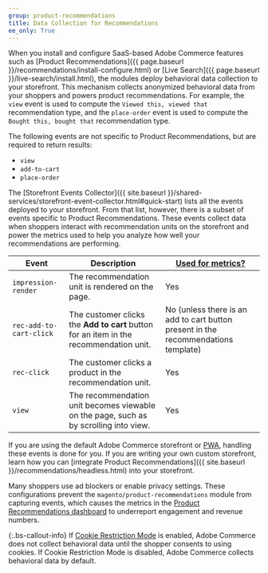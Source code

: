 ```yaml
---
group: product-recommendations
title: Data Collection for Recommendations
ee_only: True
---
```


When you install and configure SaaS-based Adobe Commerce features such as [Product Recommendations]({{ page.baseurl }}/recommendations/install-configure.html) or [Live Search]({{ page.baseurl }}/live-search/install.html), the modules deploy behavioral data collection to your storefront. This mechanism collects anonymized behavioral data from your shoppers and powers product recommendations. For example, the `view` event is used to compute the `Viewed this, viewed that` recommendation type, and the `place-order` event is used to compute the `Bought this, bought that` recommendation type.

The following events are not specific to Product Recommendations, but are required to return results:

-  `view`
-  `add-to-cart`
-  `place-order`

The [Storefront Events Collector]({{ site.baseurl }}/shared-services/storefront-event-collector.html#quick-start) lists all the events deployed to your storefront. From that list, however, there is a subset of events specific to Product Recommendations. These events collect data when shoppers interact with recommendation units on the storefront and power the metrics used to help you analyze how well your recommendations are performing.

Event | Description | [Used for metrics?](https://docs.magento.com/user-guide/marketing/recommendation-metrics.html)
--- | --- | ---
`impression-render` | The recommendation unit is rendered on the page. | Yes
`rec-add-to-cart-click` | The customer clicks the **Add to cart** button for an item in the recommendation unit. | No (unless there is an add to cart button present in the recommendations template)
`rec-click` | The customer clicks a product in the recommendation unit. | Yes
`view` | The recommendation unit becomes viewable on the page, such as by scrolling into view. | Yes

If you are using the default Adobe Commerce storefront or [PWA](https://magento.github.io/pwa-studio/product-recs/), handling these events is done for you. If you are writing your own custom storefront, learn how you can [integrate Product Recommendations]({{ site.baseurl }}/recommendations/headless.html) into your storefront.

Many shoppers use ad blockers or enable privacy settings. These configurations prevent the `magento/product-recommendations` module from capturing events, which causes the metrics in the [Product Recommendations dashboard](https://docs.magento.com/user-guide/marketing/product-recommendations.html#dashboard) to underreport engagement and revenue numbers.

{:.bs-callout-info}
If [Cookie Restriction Mode](https://docs.magento.com/user-guide/stores/compliance-cookie-restriction-mode.html) is enabled, Adobe Commerce does not collect behavioral data until the shopper consents to using cookies. If Cookie Restriction Mode is disabled, Adobe Commerce collects behavioral data by default.
